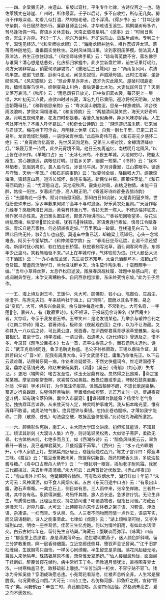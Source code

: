 <!-- { "loadSidebar": true } -->
一一四、企棠舅氏诗，由遗山、东坡以窥杜。平生专作七律，古诗仅百之一也。随佑莱姨丈在琼崖、广州时，所作最富。壬子以后诗，多不自收拾，所存无几矣。舅诗不作艰深语，初看几似打油，然句极老硬，绝不浮滑。《得乡书》云：“廿年迂僻守柴荆，今日居然海外行。廉静且师孟公绰，才华难语玉溪生。鹪鹩巢树毋多许，驽马逢场偶一鸣。寄语乡关休念我，天南正值福星明。”《感事》云：“时局日离奇，天生才亦异。不识一丁人，能兴万世利。开矿洪荒山，垦盐斥卤地。专利三十年，温饱见经济。”“《和宝师咏龙眼》云：“海南龙眼并驰名，唤作荔奴评太轻。落落高林随地见，垂垂圆实傍秋生。及时风味同瓜果，论到家厨压笋樱。倘法真人燕津法，养生正欲住琼城。”《和宝师咏佛手蕉》云：“琼岛菁英数不穷，蕉名佛手与谁同？清心想是慈悲处，化热都归掌握中。此夕尝新盘贮翠，前生证果灯瑶红。炎方天锡非常品，销夏何须醉碧筒。”《重阳后三日飓风》云：“两雨复风风，洪涛吼半空。纸窗飞蛱蝶，庭树斗虬龙。闻见奚奴惯。声威飓母雄。此时江海客，坐卧叹惊鸿。”《风灾感赋》云：“琼台非旱亦非水，迭岁为灾此飓风。屋破村氓鹿走险，樯倾海客鸟惊弓。终朝变易山川色，善后更番土木功。大吏忧民何日了？天南又落万哀鸿。”《秋阳》云：“雨息风狂日放光，日中依旧葛衣裳。莓苔更上一层绿，木叶初无半点黄。直欲四时过长夏，浑忘九月已重阳。迎凉将祝天阴晦，又怕连朝飓母狂。”《和鞠翁思亲韵》云：“粤水吴山别路迢，思亲一样旅魂销。琼台夜雨浪浪响，梦里如闻福港潮。”《和宝师韵》云：“两袖清风莫笑贫，海天大好奇吟身。月明五夜何来暑，花发四时都是春。客舍久居似桑梓，异乡风味亦鲈莼。人生何处非行乐？不羡人呼怀葛民。”《和奇仓公诗韵》云：“游琼游记虽未镌，归来当与君谈天。梅花树下可浮白，月明楼上休草《玄》。自我一别七千里，已更二君三易年。龙宫诡怪贮胸臆，一语惊破青林烟。”此首殊奇伟可喜。《和石哥元夕感怀二绝》云：“良宵款洽忆高曾，先世风流洵足称。兄弟三人相对饮，金樽清酒绛纱灯。”“埙篪万里一诗筒，此夕元宵境不同。他日云初再追忆，南楼明月北窗风。”以上皆在琼州作。《羊城口占》云：“无冰七洲岛，不夜五羊城。大地何穷尽，微躯太瘦生。赏心嫌道远，病眼怯灯明。廿载乡关梦，幽窗一短檠。”《书怀》云：“我本林栖者，饥驱到粤东。畏人鱼鸟性，涉世马牛风。岁月诗囊里，江山雾眼中。循途与守辙，天地一牢笼。”《和石哥感事韵》云：“世变倾全局，皤臣唱大刀。蜩螗惊海沸，猿鹤喜山高。道济长城坏，鲁连东海逃。新民仗并翦，画策任英髦。”《和石哥西风韵》云：“忧深思自远，天地况秋声。霰集悲时局，岩枯见物情。未能千日醉，姑俟一阳生。岁暮闭门卧，高人眼正明。”《寄莲哥诗四首叠去腊诗韵》云：“去腊梅花一纸书，赋诗四首慰闲居。那知白日如流驶，又是青阳逼岁除。世俗纷更殊未已，家乡丰歉果何如？高年不与时追逐，好乐黄农处里闾。”“天涯作客几经春？感极陶潜日月辰。黄菊有怀重九节，青衫无恙一陈人。不修边幅非狂态，懒作家书亦性真。近日案头置庄老，颇思齐物讲同尘。”“黍谷阳回物望多，杂花生树乱莺梭。纵安徐犀论文榻，犹有冯弹铗歌。寄语惠连行素位，慎毋江令赋春波。青坛自是吾家物，何必貂裘夜走坡。”“万里家山一破扉。登楼遥见白云飞。轮蹄此日终无补，糠当年也自肥。莫道车中鱼已活，却输梁上燕知归。心头一念常难去，阿买于今望挈携。”《和仲弟隈字韵》云：“春雨日坐茶瓯隈，止渴不须还望梅。新绿时抚小院树，软红怕走长桥雷。秋蛇春蚓写池草，酒仙词客同岑苔。东郊年少正盘马。笑我驽骀驱不来。”以上在羊城时作，气体较前为进。《代人题岳大汉书下酒图》云：“一办心香班孟坚，先生豪饮不知年。太羹元酒葫芦本，海错山珍食货篇。菊盏风流劬学日，兰台滋味醉乡天。治生莫作陶朱看，十载醇醪手一编。”“当年小草缔丝萝，太息乔松已逝波。图展春风觇杖履，碑题中岳感山阿。老成凋谢典型在，末学支离糟粕多。自问西京粗涉猎，东床终究愧东坡。”此为壬子后作。

一一五、海上诗友谢玉岑、王瑗仲、朱大可、顾佛影、钱小山、陈器伯、庄吕尘、徐澄宇、陈秀元夫妇，年来结吟社于海上，曰“鸡鸣”。既而以其名不雅，易之曰“变风”。大可、佛影兴会最浓，余与瑗仲每逢社集，不常到也。大可名奇，一字莲宅，嘉兴人，有《耽寂宦诗》。初不相识，于报端见余诗署名《梦苕庵主》者，大惊叹，夸示于我友谢玉岑。玉岑笑曰：是老友钱某也。乃举余与瑗仲合刊之《江南二仲诗》赠之。君著诗话，极称余《夜起观白莲》之作，以为不让海藏。又称其九一八以后之诗，可比黄公度。癸酉春，在沪西郁君葆青枞溪草堂雅集，始与君相识。君豪于饮，诗学海藏，一清见骨。石遗老人《近代诗钞》曾选及之，惜不多，今录其《题毛公鼎拓本》七古一首，君平生得意之作，而石遗所未选也。诗云：“武王克商封同姓，鲁卫毛聃史称盛。毛公子孙修厥政，王锡以鼎铭作证。其辞若曰父<厂音>听，配我有周膺大命。于文武里不廷，庸集乃命唯先正。以下云云读难罄，诘屈聱牙同一病。作铭者谁疑姬圣，不然史佚擅词令。惟毛建国德不竞，鼎亦沦落销光映。欧赵末录阮吴剩，《两》（吴云）《奇觚》（刘心源）失考证。氵更阳（端陶斋）嗜古发至性，珠玉无足鼎有胫。忽然得之比照乘，斋之宝某某赠。摩挲自朝常至暝，欢喜赞叹如弗胜。散盘位置或季孟，睥睨石鼓真妾媵。孙翁（仲容）学术非钉，为作笺注侔服郑。但憾昌黎醉不醒，不遣长歌逞豪横。蜀道之行良蹭蹬，头璧俱碎鼎独剩。弃置墙角如短檠，光芒万丈时一迸。贾胡夜夜望斗柄，知有瑰宝落陷阱。囊金入市屡窥讠，谋诸晖台孰能儆？杨侯年老气愈劲，独执鼎耳苦谏诤。从来胜天恃人定，神灵呵护事难凭。我从拓本睹光莹，惟有再拜不敢请。成周法物气象，绝异楚钟与秦镜。忽持此卷劝题咏，才薄如我宁能称。二陈（散原、苍虬）句法盘空硬，敢操瓦釜侪笙磬。”此诗极为海藏所激赏。

一一六、顾佛影名宪融，南汇人，主大同大学国文讲席。初但知其能诗，不知其工。顷读其新刻《大漠诗人集》六卷，则诗笔轻灵松秀，大似锁子菩萨，柔欲无骨。七古体格未纯，七绝多而且工。如《西湖杂诗》云：“醋鱼风味美云云，辜负春纤一箸分。我已逃禅君莫笑，只餐烟露不茹荤。”《西兴》云：“水ヶ花外暝烟升，小市人家欲上灯。愁煞扁舟卧居士，卷篷低烛过西兴。”陈丈子言评曰：得渔洋三昧。《篇豆》云：“篇豆垂篱嫩未黄，筠篮得供新尝。范妈知我舌头淡，多放油盐酱与糖。”《舟中口占赠舟人炳千》云：“一眼犹明一眼盲，摇船老子耐风霜。我家三代都摇过，来去卅年周浦塘。”朱大可云：此两首皆近伏敔堂。《赤山埠夜归》云：“赤山埠外上归船，倦鹭眠鸥各悄然。可有坠欢烟水里，湖灯红似十年前？”朱大可云：风神潇洒，似不食人间烟火者。五古《东天目途中口占》云：“有泉出山腹，激石声嘶嘶。一禽立石上，侧目如有思。三人雨中来，张伞坐岸陂。三者共一境，其中各有私。泉欲得渊壑，鸟殆怀其雌。旅人苦长途，急求饼疗饥。无论生非生，有质情已随。此理叵思议，持之欲问谁？叩诸造物者，但指日月驰。”海藏云：渥洼天马，迥异凡姿。大可云：此诗能将向来作古体者之架子语、习套语、浮泛语、杂凑语，一扫而空。专从泉、鸟、人三者不同物而同情一点作去，语语写实，而又语语翻新，诗人之能事至此。七律如《虎跑》云：“湖上烦喧渐可抛，又寻净域到山坳。明妆一座空鸳侣，佳茗三生忆虎跑。何以为情吟旧雨，有如此水话深交。白云古树年年在，留待先生自结巢。”海藏云：腹联淡而弥深。《咏篱》四首云：“郁金堂上苦思君，身是潇湘薄命云。绝世聪明欺燕子，迷人颜色妒斜曛。留三分梦教重做，隔一层香待细薰。立近空廊还侧耳，堕钗声息记曾闻。”“江干旧梦枉缠绵，生就飘零只自怜。一样关心同绣幄，半生留恋是茶烟。荡花风起疑无地，罥鬓人来怆隔年。珠箔银屏原不羡，萧斋惟爱翠筠妍。”“仙人楼阁最玲珑，面面阑干挂断虹。醉裹曾窥花绰约，病中常听玉丁冬。但教通月情犹淡，直待围春梦太浓。一树寒梅羞已老，敢移疏影上雕拢。”“辛苦当风一桁衣，不容宁贴不容飞。镂冰为骨知奚益？穿泪成珠愿总违。小苑莺花看渐老，红楼声息听全非。人生常是朦胧误，何况黄昏近四围。”大可云：四诗工绝，若仿梅河豚、祁鱼虾之例，宜称“顾帘子”矣。闻野鹤云：辛苦二句，真此题绝唱。余谓四诗固佳，然格调未高古，爱之而不愿效也。

